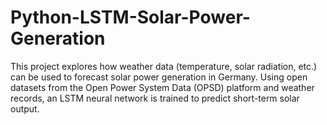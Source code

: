 # Python-LSTM-Solar-Power-Generation
This project explores how weather data (temperature, solar radiation, etc.) can be used to forecast solar power generation in Germany. Using open datasets from the Open Power System Data (OPSD) platform and weather records, an LSTM neural network is trained to predict short-term solar output. 
